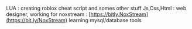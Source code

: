 LUA : creating roblox cheat script and somes other stuff
Js,Css,Html : web designer, working for noxstream : [https://bitly.NoxStream](https://bit.ly/NoxStream)
learning mysql/database tools
